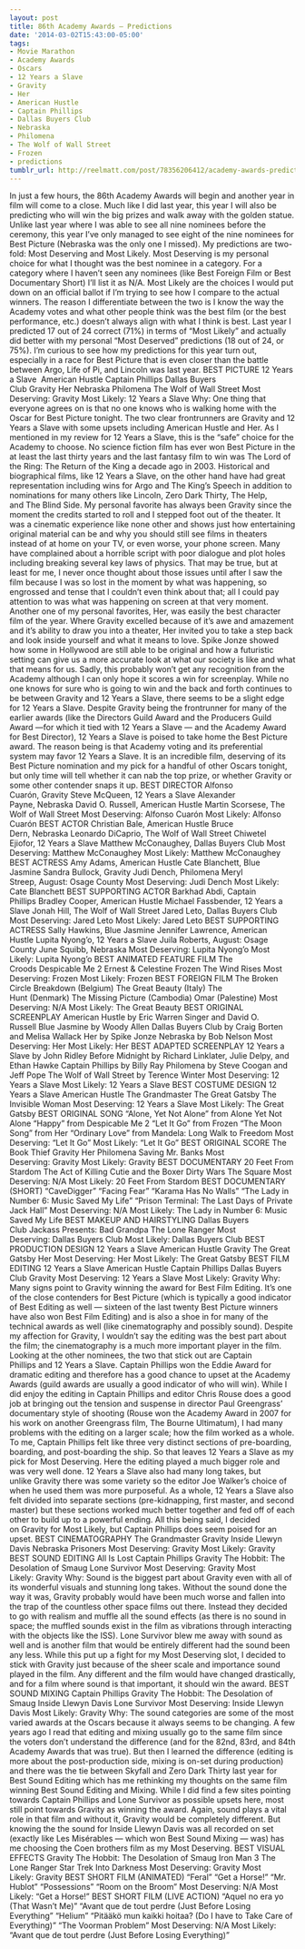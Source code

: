 ```yaml
---
layout: post
title: 86th Academy Awards — Predictions
date: '2014-03-02T15:43:00-05:00'
tags:
- Movie Marathon
- Academy Awards
- Oscars
- 12 Years a Slave
- Gravity
- Her
- American Hustle
- Captain Phillips
- Dallas Buyers Club
- Nebraska
- Philomena
- The Wolf of Wall Street
- Frozen
- predictions
tumblr_url: http://reelmatt.com/post/78356206412/academy-awards-predictions-2014
---
```

In just a few hours, the 86th Academy Awards will begin and another year in film will come to a close. Much like I did last year, this year I will also be predicting who will win the big prizes and walk away with the golden statue. Unlike last year where I was able to see all nine nominees before the ceremony, this year I’ve only managed to see eight of the nine nominees for Best Picture (Nebraska was the only one I missed). My predictions are two-fold: Most Deserving and Most Likely. Most Deserving is my personal choice for what I thought was the best nominee in a category. For a category where I haven’t seen any nominees (like Best Foreign Film or Best Documentary Short) I’ll list it as N/A. Most Likely are the choices I would put down on an official ballot if I’m trying to see how I compare to the actual winners. The reason I differentiate between the two is I know the way the Academy votes and what other people think was the best film (or the best performance, etc.) doesn’t always align with what I think is best.
Last year I predicted 17 out of 24 correct (71%) in terms of “Most Likely” and actually did better with my personal “Most Deserved” predictions (18 out of 24, or 75%). I’m curious to see how my predictions for this year turn out, especially in a race for Best Picture that is even closer than the battle between Argo, Life of Pi, and Lincoln was last year.
BEST PICTURE
12 Years a Slave  American Hustle Captain Phillips Dallas Buyers Club Gravity Her Nebraska Philomena The Wolf of Wall Street
Most Deserving: Gravity
Most Likely: 12 Years a Slave
Why: One thing that everyone agrees on is that no one knows who is walking home with the Oscar for Best Picture tonight. The two clear frontrunners are Gravity and 12 Years a Slave with some upsets including American Hustle and Her. As I mentioned in my review for 12 Years a Slave, this is the “safe” choice for the Academy to choose. No science fiction film has ever won Best Picture in the at least the last thirty years and the last fantasy film to win was The Lord of the Ring: The Return of the King a decade ago in 2003. Historical and biographical films, like 12 Years a Slave, on the other hand have had great representation including wins for Argo and The King’s Speech in addition to nominations for many others like Lincoln, Zero Dark Thirty, The Help, and The Blind Side.
My personal favorite has always been Gravity since the moment the credits started to roll and I stepped foot out of the theater. It was a cinematic experience like none other and shows just how entertaining original material can be and why you should still see films in theaters instead of at home on your TV, or even worse, your phone screen. Many have complained about a horrible script with poor dialogue and plot holes including breaking several key laws of physics. That may be true, but at least for me, I never once thought about those issues until after I saw the film because I was so lost in the moment by what was happening, so engrossed and tense that I couldn’t even think about that; all I could pay attention to was what was happening on screen at that very moment.
Another one of my personal favorites, Her, was easily the best character film of the year. Where Gravity excelled because of it’s awe and amazement and it’s ability to draw you into a theater, Her invited you to take a step back and look inside yourself and what it means to love. Spike Jonze showed how some in Hollywood are still able to be original and how a futuristic setting can give us a more accurate look at what our society is like and what that means for us. Sadly, this probably won’t get any recognition from the Academy although I can only hope it scores a win for screenplay.
While no one knows for sure who is going to win and the back and forth continues to be between Gravity and 12 Years a Slave, there seems to be a slight edge for 12 Years a Slave. Despite Gravity being the frontrunner for many of the earlier awards (like the Directors Guild Award and the Producers Guild Award —for which it tied with 12 Years a Slave — and the Academy Award for Best Director), 12 Years a Slave is poised to take home the Best Picture award. The reason being is that Academy voting and its preferential system may favor 12 Years a Slave. It is an incredible film, deserving of its Best Picture nomination and my pick for a handful of other Oscars tonight, but only time will tell whether it can nab the top prize, or whether Gravity or some other contender snaps it up.
BEST DIRECTOR
Alfonso Cuarón, Gravity Steve McQueen, 12 Years a Slave Alexander Payne, Nebraska David O. Russell, American Hustle Martin Scorsese, The Wolf of Wall Street
Most Deserving: Alfonso Cuarón
Most Likely: Alfonso Cuarón
BEST ACTOR
Christian Bale, American Hustle Bruce Dern, Nebraska Leonardo DiCaprio, The Wolf of Wall Street Chiwetel Ejiofor, 12 Years a Slave Matthew McConaughey, Dallas Buyers Club
Most Deserving: Matthew McConaughey
Most Likely: Matthew McConaughey
BEST ACTRESS
Amy Adams, American Hustle Cate Blanchett, Blue Jasmine Sandra Bullock, Gravity Judi Dench, Philomena Meryl Streep, August: Osage County
Most Deserving: Judi Dench
Most Likely: Cate Blanchett
BEST SUPPORTING ACTOR
Barkhad Abdi, Captain Phillips Bradley Cooper, American Hustle Michael Fassbender, 12 Years a Slave Jonah Hill, The Wolf of Wall Street Jared Leto, Dallas Buyers Club
Most Deserving: Jared Leto
Most Likely: Jared Leto
BEST SUPPORTING ACTRESS
Sally Hawkins, Blue Jasmine Jennifer Lawrence, American Hustle Lupita Nyong’o, 12 Years a Slave Juila Roberts, August: Osage County June Squibb, Nebraska
Most Deserving: Lupita Nyong’o
Most Likely: Lupita Nyong’o
BEST ANIMATED FEATURE FILM
The Croods Despicable Me 2 Ernest & Celestine Frozen The Wind Rises
Most Deserving: Frozen
Most Likely: Frozen
BEST FOREIGN FILM
The Broken Circle Breakdown (Belgium) The Great Beauty (Italy) The Hunt (Denmark) The Missing Picture (Cambodia) Omar (Palestine)
Most Deserving: N/A
Most Likely: The Great Beauty
BEST ORIGINAL SCREENPLAY
American Hustle by Eric Warren Singer and David O. Russell Blue Jasmine by Woody Allen Dallas Buyers Club by Craig Borten and Melisa Wallack Her by Spike Jonze Nebraska by Bob Nelson
Most Deserving: Her
Most Likely: Her
BEST ADAPTED SCREENPLAY
12 Years a Slave by John Ridley Before Midnight by Richard Linklater, Julie Delpy, and Ethan Hawke Captain Phillips by Billy Ray Philomena by Steve Coogan and Jeff Pope The Wolf of Wall Street by Terence Winter
Most Deserving: 12 Years a Slave
Most Likely: 12 Years a Slave
BEST COSTUME DESIGN
12 Years a Slave American Hustle The Grandmaster The Great Gatsby The Invisible Woman
Most Deserving: 12 Years a Slave
Most Likely: The Great Gatsby
BEST ORIGINAL SONG
“Alone, Yet Not Alone” from Alone Yet Not Alone “Happy” from Despicable Me 2 “Let It Go” from Frozen “The Moon Song” from Her “Ordinary Love” from Mandela: Long Walk to Freedom
Most Deserving: “Let It Go”
Most Likely: “Let It Go”
BEST ORIGINAL SCORE
The Book Thief Gravity Her Philomena Saving Mr. Banks
Most Deserving: Gravity
Most Likely: Gravity
BEST DOCUMENTARY
20 Feet From Stardom The Act of Killing Cutie and the Boxer Dirty Wars The Square
Most Deserving: N/A
Most Likely: 20 Feet From Stardom
BEST DOCUMENTARY (SHORT)
“CaveDigger” “Facing Fear” “Karama Has No Walls” “The Lady in Number 6: Music Saved My Life” “Prison Terminal: The Last Days of Private Jack Hall”
Most Deserving: N/A
Most Likely: The Lady in Number 6: Music Saved My Life
BEST MAKEUP AND HAIRSTYLING
Dallas Buyers Club Jackass Presents: Bad Grandpa The Lone Ranger
Most Deserving: Dallas Buyers Club
Most Likely: Dallas Buyers Club
BEST PRODUCTION DESIGN
12 Years a Slave American Hustle Gravity The Great Gatsby Her
Most Deserving: Her
Most Likely: The Great Gatsby
BEST FILM EDITING
12 Years a Slave American Hustle Captain Phillips Dallas Buyers Club Gravity
Most Deserving: 12 Years a Slave
Most Likely: Gravity
Why: Many signs point to Gravity winning the award for Best Film Editing. It’s one of the close contenders for Best Picture (which is typically a good indicator of Best Editing as well — sixteen of the last twenty Best Picture winners have also won Best Film Editing) and is also a shoe in for many of the technical awards as well (like cinematography and possibly sound). Despite my affection for Gravity, I wouldn’t say the editing was the best part about the film; the cinematography is a much more important player in the film. Looking at the other nominees, the two that stick out are Captain Phillips and 12 Years a Slave. Captain Phillips won the Eddie Award for dramatic editing and therefore has a good chance to upset at the Academy Awards (guild awards are usually a good indicator of who will win). While I did enjoy the editing in Captain Phillips and editor Chris Rouse does a good job at bringing out the tension and suspense in director Paul Greengrass’ documentary style of shooting (Rouse won the Academy Award in 2007 for his work on another Greengrass film, The Bourne Ultimatum), I had many problems with the editing on a larger scale; how the film worked as a whole. To me, Captain Phillips felt like three very distinct sections of pre-boarding, boarding, and post-boarding the ship. So that leaves 12 Years a Slave as my pick for Most Deserving. Here the editing played a much bigger role and was very well done. 12 Years a Slave also had many long takes, but unlike Gravity there was some variety so the editor Joe Walker’s choice of when he used them was more purposeful. As a whole, 12 Years a Slave also felt divided into separate sections (pre-kidnapping, first master, and second master) but these sections worked much better together and fed off of each other to build up to a powerful ending. All this being said, I decided on Gravity for Most Likely, but Captain Phillips does seem poised for an upset.
BEST CINEMATOGRAPHY
The Grandmaster Gravity Inside Llewyn Davis Nebraska Prisoners
Most Deserving: Gravity
Most Likely: Gravity
BEST SOUND EDITING
All Is Lost Captain Phillips Gravity The Hobbit: The Desolation of Smaug Lone Survivor
Most Deserving: Gravity
Most Likely: Gravity
Why: Sound is the biggest part about Gravity even with all of its wonderful visuals and stunning long takes. Without the sound done the way it was, Gravity probably would have been much worse and fallen into the trap of the countless other space films out there. Instead they decided to go with realism and muffle all the sound effects (as there is no sound in space; the muffled sounds exist in the film as vibrations through interacting with the objects like the ISS). Lone Survivor blew me away with sound as well and is another film that would be entirely different had the sound been any less. While this put up a fight for my Most Deserving slot, I decided to stick with Gravity just because of the sheer scale and importance sound played in the film. Any different and the film would have changed drastically, and for a film where sound is that important, it should win the award.
BEST SOUND MIXING
Captain Phillips Gravity The Hobbit: The Desolation of Smaug Inside Llewyn Davis Lone Survivor
Most Deserving: Inside Llewyn Davis
Most Likely: Gravity
Why: The sound categories are some of the most varied awards at the Oscars because it always seems to be changing. A few years ago I read that editing and mixing usually go to the same film since the voters don’t understand the difference (and for the 82nd, 83rd, and 84th Academy Awards that was true). But then I learned the difference (editing is more about the post-production side, mixing is on-set during production) and there was the tie between Skyfall and Zero Dark Thirty last year for Best Sound Editing which has me rethinking my thoughts on the same film winning Best Sound Editing and Mixing. While I did find a few sites pointing towards Captain Phillips and Lone Survivor as possible upsets here, most still point towards Gravity as winning the award. Again, sound plays a vital role in that film and without it, Gravity would be completely different. But knowing the the sound for Inside Llewyn Davis was all recorded on set (exactly like Les Misérables — which won Best Sound Mixing — was) has me choosing the Coen brothers film as my Most Deserving.
BEST VISUAL EFFECTS
Gravity The Hobbit: The Desolation of Smaug Iron Man 3 The Lone Ranger Star Trek Into Darkness
Most Deserving: Gravity
Most Likely: Gravity
BEST SHORT FILM (ANIMATED)
“Feral” “Get a Horse!” “Mr. Hublot” “Possessions” “Room on the Broom”
Most Deserving: N/A
Most Likely: “Get a Horse!”
BEST SHORT FILM (LIVE ACTION)
“Aquel no era yo (That Wasn’t Me)” “Avant que de tout perdre (Just Before Losing Everything” “Helium” “Pitääkö mun kaikki hoitaa? (Do I have to Take Care of Everything)” “The Voorman Problem”
Most Deserving: N/A Most Likely: “Avant que de tout perdre (Just Before Losing Everything)”
